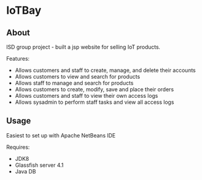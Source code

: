 # IoTBay

## About

ISD group project - built a jsp website for selling IoT products.

Features:

* Allows customers and staff to create, manage, and delete their accounts
* Allows customers to view and search for products
* Allows staff to manage and search for products
* Allows customers to create, modify, save and place their orders
* Allows customers and staff to view their own access logs
* Allows sysadmin to perform staff tasks and view all access logs

## Usage

Easiest to set up with Apache NetBeans IDE

Requires:

* JDK8
* Glassfish server 4.1
* Java DB
